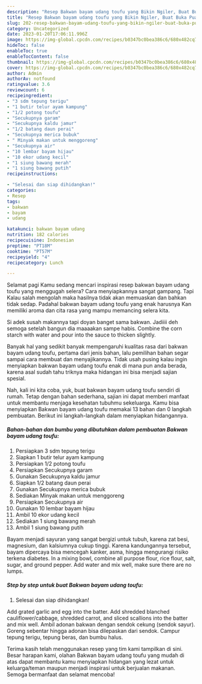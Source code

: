 ```yaml
---
description: "Resep Bakwan bayam udang toufu yang Bikin Ngiler, Buat Buka Puasa}"
title: "Resep Bakwan bayam udang toufu yang Bikin Ngiler, Buat Buka Puasa}"
slug: 202-resep-bakwan-bayam-udang-toufu-yang-bikin-ngiler-buat-buka-puasa
category: Uncategorized
date: 2023-01-20T17:06:11.996Z
image: https://img-global.cpcdn.com/recipes/b0347bc0bea386c6/680x482cq70/bakwan-bayam-udang-toufu-foto-resep-utama.jpg
hideToc: false
enableToc: true
enableTocContent: false
thumbnail: https://img-global.cpcdn.com/recipes/b0347bc0bea386c6/680x482cq70/bakwan-bayam-udang-toufu-foto-resep-utama.jpg
cover: https://img-global.cpcdn.com/recipes/b0347bc0bea386c6/680x482cq70/bakwan-bayam-udang-toufu-foto-resep-utama.jpg
author: Admin
authorAv: notfound
ratingvalue: 3.6
reviewcount: 6
recipeingredient:
- "3 sdm tepung terigu"
- "1 butir telur ayam kampung"
- "1/2 potong toufu"
- "Secukupnya garam"
- "Secukupnya kaldu jamur"
- "1/2 batang daun perai"
- "Secukupnya merica bubuk"
- " Minyak makan untuk menggoreng"
- "Secukupnya air"
- "10 lembar bayam hijau"
- "10 ekor udang kecil"
- "1 siung bawang merah"
- "1 siung bawang putih"
recipeinstructions:

- "Selesai dan siap dihidangkan!"
categories:
- Resep
tags:
- bakwan
- bayam
- udang

katakunci: bakwan bayam udang 
nutrition: 182 calories
recipecuisine: Indonesian
preptime: "PT18M"
cooktime: "PT57M"
recipeyield: "4"
recipecategory: Lunch

---
```



Selamat pagi Kamu sedang mencari inspirasi resep bakwan bayam udang toufu yang menggugah selera? Cara menyiapkannya sangat gampang. Tapi Kalau salah mengolah maka hasilnya tidak akan memuaskan dan bahkan tidak sedap. Padahal bakwan bayam udang toufu yang enak harusnya Kan memiliki aroma dan cita rasa yang mampu memancing selera kita.


Si adek susah makannya tapi doyan banget sama bakwan. Jadiiii deh semoga setelah bangun dia maaaakan sampe habis. Combine the corn starch with water and pour into the sauce to thicken slightly.

Banyak hal yang sedikit banyak mempengaruhi kualitas rasa dari bakwan bayam udang toufu, pertama dari jenis bahan, lalu pemilihan bahan segar sampai cara membuat dan menyajikannya. Tidak usah pusing kalau ingin menyiapkan bakwan bayam udang toufu enak di mana pun anda berada, karena asal sudah tahu triknya maka hidangan ini bisa menjadi sajian spesial.


Nah, kali ini kita coba, yuk, buat bakwan bayam udang toufu sendiri di rumah. Tetap dengan bahan sederhana, sajian ini dapat memberi manfaat untuk membantu menjaga kesehatan tubuhmu sekeluarga. Kamu bisa menyiapkan Bakwan bayam udang toufu memakai 13 bahan dan 0 langkah pembuatan. Berikut ini langkah-langkah dalam menyiapkan hidangannya.

<!--inarticleads1-->

##### Bahan-bahan dan bumbu yang dibutuhkan dalam pembuatan Bakwan bayam udang toufu:

1. Persiapkan 3 sdm tepung terigu
1. Siapkan 1 butir telur ayam kampung
1. Persiapkan 1/2 potong toufu
1. Persiapkan Secukupnya garam
1. Gunakan Secukupnya kaldu jamur
1. Siapkan 1/2 batang daun perai
1. Gunakan Secukupnya merica bubuk
1. Sediakan  Minyak makan untuk menggoreng
1. Persiapkan Secukupnya air
1. Gunakan 10 lembar bayam hijau
1. Ambil 10 ekor udang kecil
1. Sediakan 1 siung bawang merah
1. Ambil 1 siung bawang putih


Bayam menjadi sayuran yang sangat bergizi untuk tubuh, karena zat besi, magnesium, dan kalsiumnya cukup tinggi. Karena kandungannya tersebut, bayam dipercaya bisa mencegah kanker, asma, hingga mengurangi risiko terkena diabetes. In a mixing bowl, combine all purpose flour, rice flour, salt, sugar, and ground pepper. Add water and mix well, make sure there are no lumps. 

<!--inarticleads2-->

##### Step by step untuk buat Bakwan bayam udang toufu:


1. Selesai dan siap dihidangkan!

Add grated garlic and egg into the batter. Add shredded blanched cauliflower/cabbage, shredded carrot, and sliced scallions into the batter and mix well. Ambil adonan bakwan dengan sendok cekung (sendok sayur). Goreng sebentar hingga adonan bisa dilepaskan dari sendok. Campur tepung terigu, tepung beras, dan bumbu halus. 

Terima kasih telah menggunakan resep yang tim kami tampilkan di sini. Besar harapan kami, olahan Bakwan bayam udang toufu yang mudah di atas dapat membantu kamu menyiapkan hidangan yang lezat untuk keluarga/teman maupun menjadi inspirasi untuk berjualan makanan. Semoga bermanfaat dan selamat mencoba!
